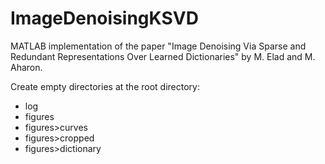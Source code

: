 # ImageDenoisingKSVD
MATLAB implementation of the paper "Image Denoising Via Sparse and Redundant Representations Over Learned Dictionaries" by M. Elad and M. Aharon.

Create empty directories at the root directory:
* log
* figures
* figures>curves
* figures>cropped
* figures>dictionary
